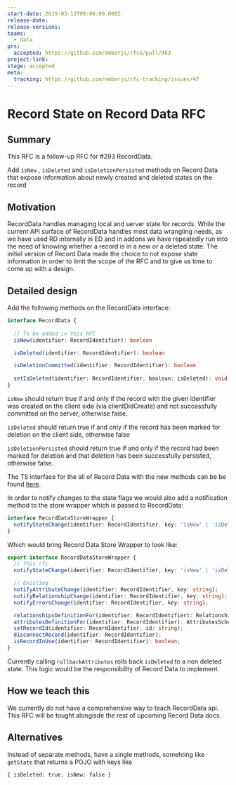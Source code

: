 ```yaml
---
start-date: 2019-03-13T00:00:00.000Z
release-date:
release-versions: 
teams: 
  - data
prs:
  accepted: https://github.com/emberjs/rfcs/pull/463
project-link: 
stage: accepted
meta:
  tracking: https://github.com/emberjs/rfc-tracking/issues/47
---
```


# Record State on Record Data RFC
  

## Summary

This RFC is a follow-up RFC for #293 RecordData.

Add `isNew` , `isDeleted` and `isDeletionPersisted` methods on Record Data that expose information about newly created and deleted states on the record

## Motivation

RecordData handles managing local and server state for records. While the current API surface of RecordData handles most data wrangling needs, as we have used RD internally in ED and in addons we have repeatedly run into the need of knowing whether a record is in a new or a deleted state.  The initial version of Record Data made the choice to not expose state information in order to limit the scope of the RFC and to give us time to come up with a design.

## Detailed design

Add the following methods on the RecordData interface:

```ts    
interface RecordData {
    
  // To be added in this RFC
  isNew(identifier: RecordIdentifier): boolean

  isDeleted(identifier: RecordIdentifier): boolean

  isDeletionCommitted(identifier: RecordIdentifier): boolean
    
  setIsDeleted(identifier: RecordIdentifier, boolean: isDeleted): void
}
```

`isNew` should return true if and only if the record with the given identifier was created on the client side (via clientDidCreate) and not successfully committed on the server, otherwise false.

`isDeleted` should return true if and only if the record has been marked for deletion on the client side, otherwise false

`isDeletionPersisted` should return true if and only if the record had been marked for deletion and that deletion has been successfully persisted, otherwise false.

The TS interface for the all of Record Data with the new methods can be be found [here](https://github.com/emberjs/data/blob/igor/record-data-state-interface/packages/store/addon/-private/ts-interfaces/record-data.ts#L13).

In order to notify changes to the state flags we would also add a notification method to the store wrapper which is passed to RecordData:

```ts
interface RecordDataStoreWrapper {
  notifyStateChange(identifier: RecordIdentifier, key: 'isNew' | 'isDeleted' | 'isDeletionPersisted');
}
```

Which would bring Record Data Store Wrapper to look like:

```ts
export interface RecordDataStoreWrapper {
  // This rfc
  notifyStateChange(identifier: RecordIdentifier, key: 'isNew' | 'isDeleted' | 'isDeletionPersisted');

  // Existing
  notifyAttributeChange(identifier: RecordIdentifier, key: string);
  notifyRelationshipChange(identifier: RecordIdentifier, key: string);
  notifyErrorsChange(identifier: RecordIdentifier, key: string);

  relationshipsDefinitionFor(identifier: RecordIdentifier): RelationshipsSchema
  attributesDefinitionFor(identifier: RecordIdentifier): AttributesSchema
  setRecordId(identifier: RecordIdentifier, id: string);
  disconnectRecord(identifier: RecordIdentifier);
  isRecordInUse(identifier: RecordIdentifier): boolean;
}
```

Currently calling `rollbackAttributes` rolls back `isDeleted` to a non deleted state. This logic would be the responsibility of Record Data to implement. 

## How we teach this
We currently do not have a comprehensive way to teach RecordData api. This RFC will be tought alongisde the rest of upcoming Record Data docs. 


## Alternatives

Instead of separate methods, have a single methods, somehting like `getState` that returns a POJO with keys like 

    { isDeleted: true, isNew: false }
